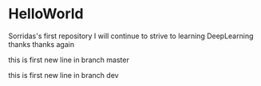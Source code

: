 # HelloWorld
Sorridas's first repository
I will continue to strive to learning DeepLearning
thanks
thanks again

this is first new line in branch master

this is first new line in branch dev